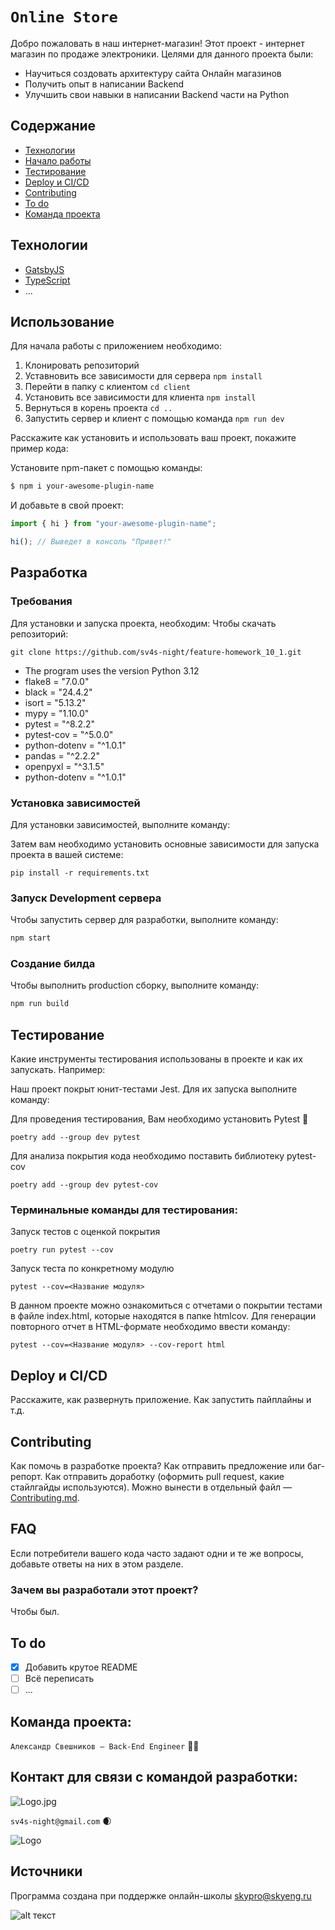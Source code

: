 # `Online Store`

Добро пожаловать в наш интернет-магазин!
Этот проект - интернет магазин по продаже электроники.
Целями для данного проекта были:
- Научиться создовать архитектуру сайта Онлайн магазинов
- Получить опыт в написании Backend
- Улучшить свои навыки в написании Backend части на Python

## Содержание
- [Технологии](#технологии)
- [Начало работы](#начало-работы)
- [Тестирование](#тестирование)
- [Deploy и CI/CD](#deploy-и-ci/cd)
- [Contributing](#contributing)
- [To do](#to-do)
- [Команда проекта](#команда-проекта)

## Технологии
- [GatsbyJS](https://www.gatsbyjs.com/)
- [TypeScript](https://www.typescriptlang.org/)
- ...

## Использование

Для начала работы с приложением необходимо:
1. Клонировать репозиторий
1. Уставновить все зависимости для сервера `npm install` 
1. Перейти в папку с клиентом `cd client`
1. Установить все зависимости для клиента `npm install`
1. Вернуться в корень проекта `cd ..`
1. Запустить сервер и клиент с помощью команда `npm run dev`


Расскажите как установить и использовать ваш проект, покажите пример кода:

Установите npm-пакет с помощью команды:
```sh
$ npm i your-awesome-plugin-name
```

И добавьте в свой проект:
```typescript
import { hi } from "your-awesome-plugin-name";

hi(); // Выведет в консоль "Привет!"
```

## Разработка

### Требования
Для установки и запуска проекта, необходим:
Чтобы скачать репозиторий:

`git clone https://github.com/sv4s-night/feature-homework_10_1.git`


- The program uses the version Python 3.12
- flake8 = "7.0.0"
- black = "24.4.2"
- isort = "5.13.2"
- mypy = "1.10.0"
- pytest = "^8.2.2"
- pytest-cov = "^5.0.0"
- python-dotenv = "^1.0.1"
- pandas = "^2.2.2"
- openpyxl = "^3.1.5"
- python-dotenv = "^1.0.1"

### Установка зависимостей
Для установки зависимостей, выполните команду:

Затем вам необходимо установить основные зависимости для запуска проекта в вашей системе:

```pip install -r requirements.txt```

### Запуск Development сервера
Чтобы запустить сервер для разработки, выполните команду:
```sh
npm start
```

### Создание билда
Чтобы выполнить production сборку, выполните команду: 
```sh
npm run build
```

## Тестирование
Какие инструменты тестирования использованы в проекте и как их запускать. Например:

Наш проект покрыт юнит-тестами Jest. Для их запуска выполните команду:

Для проведения тестирования, Вам необходимо установить Pytest 🔧

```poetry add --group dev pytest```

Для анализа покрытия кода необходимо поставить библиотеку pytest-cov

```poetry add --group dev pytest-cov```

### Терминальные команды для тестирования:

Запуск тестов с оценкой покрытия

```poetry run pytest --cov```

Запуск теста по конкретному модулю

```pytest --cov=<Название модуля>```

В данном проекте можно ознакомиться с отчетами о покрытии тестами в файле index.html, которые находятся в папке htmlcov.
Для генерации повторного отчет в HTML-формате необходимо ввести команду:

```pytest --cov=<Название модуля> --cov-report html```

## Deploy и CI/CD
Расскажите, как развернуть приложение. Как запустить пайплайны и т.д.

## Contributing
Как помочь в разработке проекта? Как отправить предложение или баг-репорт. Как отправить доработку (оформить pull request, какие стайлгайды используются). Можно вынести в отдельный файл — [Contributing.md](./CONTRIBUTING.md).

## FAQ 
Если потребители вашего кода часто задают одни и те же вопросы, добавьте ответы на них в этом разделе.

### Зачем вы разработали этот проект?
Чтобы был.

## To do
- [x] Добавить крутое README
- [ ] Всё переписать
- [ ] ...

## Команда проекта:

`Александр Свешников — Back-End Engineer` 🔧👿

## Контакт для связи с командой разработки:

![Logo.jpg](data%2FLogo.jpg)

`sv4s-night@gmail.com` 🌒

![Logo](https://www.logoai.com/logo/4363808)

## Источники

Программа создана при поддержке онлайн-школы [skypro@skyeng.ru](https://sky.pro/#giftpopup)

![alt текст](https://static.tildacdn.com/tild3364-3965-4237-b664-363533643431/Group_1321317003.svg)